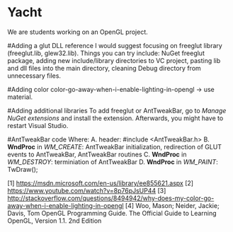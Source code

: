 # Yacht
We are students working on an OpenGL project.

#Adding a glut DLL reference
I would suggest focusing on freeglut library (freeglut.lib, glew32.lib).
Things you can try include: NuGet freeglut package, adding new include/library directories to VC project, pasting lib and dll files into the main directory, cleaning Debug directory from unnecessary files.

#Adding color
color-go-away-when-i-enable-lighting-in-opengl -> use material.

#Adding additional libraries
To add freeglut or AntTweakBar, go to *Manage NuGet extensions* and install the extension. Afterwards, you might have to restart Visual Studio.

#AntTweakBar code
Where:
A. header: #include <AntTweakBar.h>
B. **WndProc** in *WM_CREATE*: AntTweakBar initialization, redirection of GLUT events to AntTweakBar, AntTweakBar routines
C. **WndProc** in *WM_DESTROY*: terminiation of AntTweakBar
D. **WndProc** in *WM_PAINT*: TwDraw();

[1] https://msdn.microsoft.com/en-us/library/ee855621.aspx
[2] https://www.youtube.com/watch?v=8p76pJsUP44
[3] http://stackoverflow.com/questions/8494942/why-does-my-color-go-away-when-i-enable-lighting-in-opengl
[4] Woo, Mason; Neider, Jackie; Davis, Tom OpenGL Programming Guide. The Official Guide to Learning OpenGL, Version 1.1. 2nd Edition
